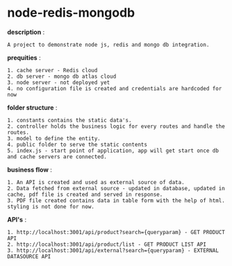 # node-redis-mongodb

__description__ : 
    
    A project to demonstrate node js, redis and mongo db integration.

__prequities__ :

    1. cache server - Redis cloud 
    2. db server - mongo db atlas cloud
    3. node server - not deployed yet
    4. no configuration file is created and credentials are hardcoded for now

__folder structure__ :

    1. constants contains the static data's.
    2. controller holds the business logic for every routes and handle the routes.
    3. model to define the entity.
    4. public folder to serve the static contents
    5. index.js - start point of application, app will get start once db and cache servers are connected.

__business flow__ :

    1. An API is created and used as external source of data.
    2. Data fetched from external source - updated in database, updated in cache, pdf file is created and served in response.
    3. PDF file created contains data in table form with the help of html. styling is not done for now.

__API's__ :

    1. http://localhost:3001/api/product?search={queryparam} - GET PRODUCT API
    2. http://localhost:3001/api/product/list - GET PRODUCT LIST API
    3. http://localhost:3001/api/external?search={queryparam} - EXTERNAL DATASOURCE API
